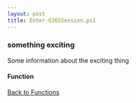 ```yaml
---
layout: post
title: Enter-O365Session.ps1
---
```


### something exciting

Some information about the exciting thing

#### Function

<script src="https://gist-it.appspot.com/github.com/BanterBoy/scripts-blog/blob/master/PowerShell/functions/exchange/Enter-O365Session.ps1"></script>

<a href="/menu/_pages/functions.html">Back to Functions</a>
